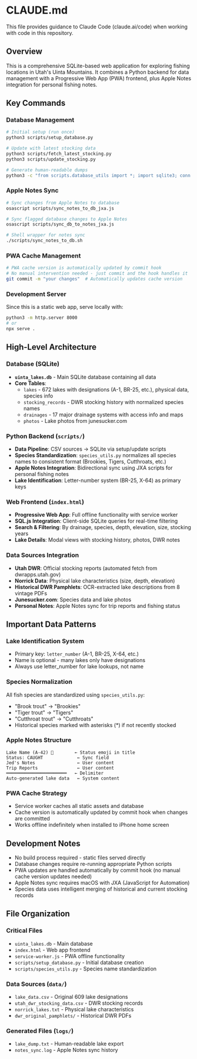 # CLAUDE.md

This file provides guidance to Claude Code (claude.ai/code) when working with code in this repository.

## Overview

This is a comprehensive SQLite-based web application for exploring fishing locations in Utah's Uinta Mountains. It combines a Python backend for data management with a Progressive Web App (PWA) frontend, plus Apple Notes integration for personal fishing notes.

## Key Commands

### Database Management
```bash
# Initial setup (run once)
python3 scripts/setup_database.py

# Update with latest stocking data
python3 scripts/fetch_latest_stocking.py
python3 scripts/update_stocking.py

# Generate human-readable dumps
python3 -c "from scripts.database_utils import *; import sqlite3; conn = sqlite3.connect('uinta_lakes.db'); dump_lake_data(conn); dump_stocking_data(conn); dump_combined_data(conn)"
```

### Apple Notes Sync
```bash
# Sync changes from Apple Notes to database
osascript scripts/sync_notes_to_db_jxa.js

# Sync flagged database changes to Apple Notes
osascript scripts/sync_db_to_notes_jxa.js

# Shell wrapper for notes sync
./scripts/sync_notes_to_db.sh
```

### PWA Cache Management
```bash
# PWA cache version is automatically updated by commit hook
# No manual intervention needed - just commit and the hook handles it
git commit -m "your changes"  # Automatically updates cache version
```

### Development Server
Since this is a static web app, serve locally with:
```bash
python3 -m http.server 8000
# or
npx serve .
```

## High-Level Architecture

### Database (SQLite)
- **`uinta_lakes.db`** - Main SQLite database containing all data
- **Core Tables**:
  - `lakes` - 672 lakes with designations (A-1, BR-25, etc.), physical data, species info
  - `stocking_records` - DWR stocking history with normalized species names
  - `drainages` - 17 major drainage systems with access info and maps
  - `photos` - Lake photos from junesucker.com

### Python Backend (`scripts/`)
- **Data Pipeline**: CSV sources → SQLite via setup/update scripts
- **Species Standardization**: `species_utils.py` normalizes all species names to consistent format (Brookies, Tigers, Cutthroats, etc.)
- **Apple Notes Integration**: Bidirectional sync using JXA scripts for personal fishing notes
- **Lake Identification**: Letter-number system (BR-25, X-64) as primary keys

### Web Frontend (`index.html`)
- **Progressive Web App**: Full offline functionality with service worker
- **SQL.js Integration**: Client-side SQLite queries for real-time filtering
- **Search & Filtering**: By drainage, species, depth, elevation, size, stocking years
- **Lake Details**: Modal views with stocking history, photos, DWR notes

### Data Sources Integration
- **Utah DWR**: Official stocking reports (automated fetch from dwrapps.utah.gov)
- **Norrick Data**: Physical lake characteristics (size, depth, elevation)
- **Historical DWR Pamphlets**: OCR-extracted lake descriptions from 8 vintage PDFs
- **Junesucker.com**: Species data and lake photos
- **Personal Notes**: Apple Notes sync for trip reports and fishing status

## Important Data Patterns

### Lake Identification System
- Primary key: `letter_number` (A-1, BR-25, X-64, etc.)
- Name is optional - many lakes only have designations
- Always use letter_number for lake lookups, not name

### Species Normalization
All fish species are standardized using `species_utils.py`:
- "Brook trout" → "Brookies"
- "Tiger trout" → "Tigers" 
- "Cutthroat trout" → "Cutthroats"
- Historical species marked with asterisks (*) if not recently stocked

### Apple Notes Structure
```
Lake Name (A-42) 🎣        ← Status emoji in title
Status: CAUGHT             ← Sync field
Jed's Notes                ← User content
Trip Reports               ← User content
═══════════════════════   ← Delimiter
Auto-generated lake data   ← System content
```

### PWA Cache Strategy
- Service worker caches all static assets and database
- Cache version is automatically updated by commit hook when changes are committed
- Works offline indefinitely when installed to iPhone home screen

## Development Notes

- No build process required - static files served directly
- Database changes require re-running appropriate Python scripts
- PWA updates are handled automatically by commit hook (no manual cache version updates needed)
- Apple Notes sync requires macOS with JXA (JavaScript for Automation)
- Species data uses intelligent merging of historical and current stocking records

## File Organization

### Critical Files
- `uinta_lakes.db` - Main database
- `index.html` - Web app frontend
- `service-worker.js` - PWA offline functionality
- `scripts/setup_database.py` - Initial database creation
- `scripts/species_utils.py` - Species name standardization

### Data Sources (`data/`)
- `lake_data.csv` - Original 609 lake designations
- `utah_dwr_stocking_data.csv` - DWR stocking records
- `norrick_lakes.txt` - Physical lake characteristics
- `dwr_original_pamphlets/` - Historical DWR PDFs

### Generated Files (`logs/`)
- `lake_dump.txt` - Human-readable lake export
- `notes_sync.log` - Apple Notes sync history
